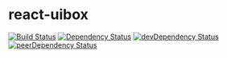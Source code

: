 # react-uibox

[![Build Status][travis-ci-image]][travis-ci-url]
[![Dependency Status][deps-badge]][deps]
[![devDependency Status][dev-deps-badge]][dev-deps]
[![peerDependency Status][peer-deps-badge]][peer-deps]

[deps-badge]: https://david-dm.org/luqin/react-uibox.svg
[deps]: https://david-dm.org/luqin/react-uibox

[dev-deps-badge]: https://david-dm.org/luqin/react-uibox/dev-status.svg
[dev-deps]: https://david-dm.org/luqin/react-uibox#info=devDependencies

[peer-deps-badge]: https://david-dm.org/luqin/react-uibox/peer-status.svg
[peer-deps]: https://david-dm.org/luqin/react-uibox#info=peerDependencies 

[travis-ci-image]: https://travis-ci.org/luqin/react-uibox.svg
[travis-ci-url]: https://travis-ci.org/luqin/react-uibox